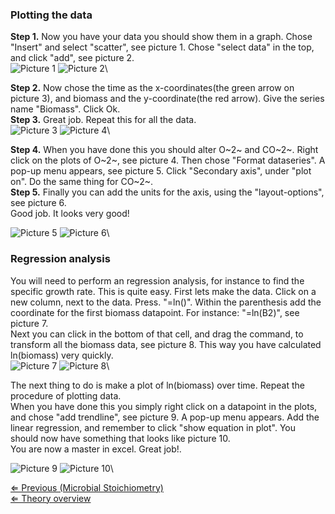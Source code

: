 ### Plotting the data

**Step 1.** Now you have your data you should show them in a graph.
Chose "Insert" and select "scatter", see picture 1. Chose "select data"
in the top, and click "add", see picture 2.\
![ Picture 1](https://s3-us-west-2.amazonaws.com/labster/wiki/media/7_excelguide.jpg "fig: Picture 1")
![ Picture 2](https://s3-us-west-2.amazonaws.com/labster/wiki/media/8_excelguide.jpg "fig: Picture 2")\

**Step 2.** Now chose the time as the x-coordinates(the green arrow on
picture 3), and biomass and the y-coordinate(the red arrow). Give the
series name "Biomass". Click Ok.\
 **Step 3.** Great job. Repeat this for all the data.\
![ Picture 3](https://s3-us-west-2.amazonaws.com/labster/wiki/media/9_excelguide.jpg "fig: Picture 3")
![ Picture 4](https://s3-us-west-2.amazonaws.com/labster/wiki/media/10_excelguide.jpg "fig: Picture 4")\

**Step 4.** When you have done this you should alter O~2~ and CO~2~.
Right click on the plots of O~2~, see picture 4. Then chose "Format
dataseries". A pop-up menu appears, see picture 5. Click "Secondary
axis", under "plot on". Do the same thing for CO~2~.\
 **Step 5.** Finally you can add the units for the axis, using the
"layout-options", see picture 6.\
Good job. It looks very good!

![ Picture 5](https://s3-us-west-2.amazonaws.com/labster/wiki/media/11_excelguide.jpg "fig: Picture 5")
![ Picture 6](https://s3-us-west-2.amazonaws.com/labster/wiki/media/12_excelguide.jpg "fig: Picture 6")\

### Regression analysis

You will need to perform an regression analysis, for instance to find
the specific growth rate. This is quite easy. First lets make the data.
Click on a new column, next to the data. Press. "=ln()". Within the
parenthesis add the coordinate for the first biomass datapoint. For
instance: "=ln(B2)", see picture 7.\
Next you can click in the bottom of that cell, and drag the command, to
transform all the biomass data, see picture 8. This way you have
calculated ln(biomass) very quickly.\
![ Picture 7](https://s3-us-west-2.amazonaws.com/labster/wiki/media/13_excelguide.jpg "fig: Picture 7")
![ Picture 8](https://s3-us-west-2.amazonaws.com/labster/wiki/media/14_excelguide.jpg "fig: Picture 8")\

The next thing to do is make a plot of ln(biomass) over time. Repeat the
procedure of plotting data.\
When you have done this you simply right click on a datapoint in the
plots, and chose "add trendline", see picture 9. A pop-up menu appears.
Add the linear regression, and remember to click "show equation in
plot". You should now have something that looks like picture 10.\
You are now a master in excel. Great job!.

![ Picture 9](https://s3-us-west-2.amazonaws.com/labster/wiki/media/15_excelguide.jpg "fig: Picture 9")
![ Picture 10](https://s3-us-west-2.amazonaws.com/labster/wiki/media/16_excelguide.jpg "fig: Picture 10")\

[⇐ Previous (Microbial
Stoichiometry)](/wiki/Microbial_Stoichiometry "wikilink")\
[⇐ Theory overview](/wiki/Fermentation_Case "wikilink")

